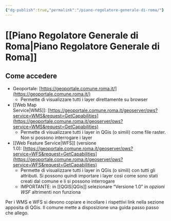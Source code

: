 ```yaml
---
{"dg-publish":true,"permalink":"/piano-regolatore-generale-di-roma/"}
---
```


# [[Piano Regolatore Generale di Roma\|Piano Regolatore Generale di Roma]]



## Come accedere

- Geoportale: [https://geoportale.comune.roma.it/](https://geoportale.comune.roma.it/)
	- Permette di visualizzare tutti i layer direttamente su browser  
- [[Web Map Service\|WMS]]: [https://geoportale.comune.roma.it/geoserver/ows?service=WMS&request=GetCapabilities](https://geoportale.comune.roma.it/geoserver/ows?service=WMS&request=GetCapabilities)
	- Permette di visualizzare tutti i layer in QGis (o simili) come file raster. Non si possono interrogare i layer  
- [[Web Feature Service\|WFS]] (versione 1.0): [https://geoportale.comune.roma.it/geoserver/ows?service=WFS&request=GetCapabilities](https://geoportale.comune.roma.it/geoserver/ows?service=WFS&request=GetCapabilities)
	- Permette di visualizzare tutti i layer in QGis (o simili) con tutti gli attributi. Si possono quindi importare i layer così come sono stati creati dal comune e li si possono interrogare 
	- IMPORTANTE: in [[QGIS\|QGis]] selezionare “Versione 1.0” in _opzioni WSF_ altrimenti non funziona

Per i WMS e WFS si devono copiare e incollare i rispettivi link nella sezione apposita di QGis. Il comune mette a disposizione una guida passo passo che allego.


